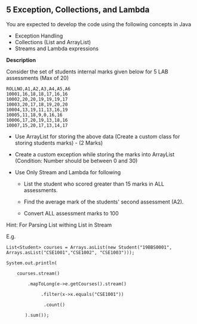 ## 5 Exception, Collections, and Lambda 

You are expected to develop the code using the following concepts in Java  
-   Exception Handling  
-   Collections (List and ArrayList)
-   Streams and Lambda expressions  
    

**Description**

Consider the set of students internal marks given below for 5 LAB assessments (Max of 20)

    ROLLNO,A1,A2,A3,A4,A5,A6  
    10001,16,18,18,17,16,16  
    10002,20,20,19,19,19,17  
    10003,20,17,18,19,20,20  
    10004,13,19,11,13,16,19  
    10005,11,18,9,0,16,16  
    10006,17,20,19,13,18,16  
    10007,15,20,17,13,14,17

  
  

-   Use ArrayList for storing the above data (Create a custom class for storing students marks) - (2 Marks)  
    
-   Create a custom exception while storing the marks into ArrayList (Condition: Number should be between 0 and 30)
    
-   Use Only Stream and Lambda for following  
    -   List the student who scored greater than 15 marks in ALL assessments.
        
    -   Find the average mark of the students' second assessment (A2).  
        
    -   Convert ALL assessment marks to 100
        

Hint: For Parsing List withing List in Stream  

E.g.  

    List<Student> courses = Arrays.asList(new Student("19BBS0001", Arrays.asList("CSE1001","CSE1002", "CSE1003")));
    
    System.out.println(
    
        courses.stream()
    
            .mapToLong(e->e.getCourses().stream()
    
                 .filter(x->x.equals("CSE1001"))
    
                  .count()
    
           ).sum());
